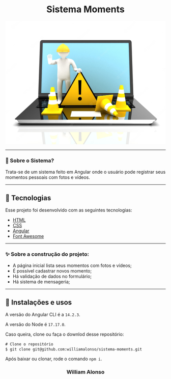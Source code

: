 <h1 align="center">
    Sistema Moments
</h1>

<div align="center">
  <img src="https://github.com/williamalonso/sistema-moments/blob/master/src/assets/under_construction.jpg" alt"under construction" title="Sistema Moments" width="600" />
</div>
  

---

</div>



### 🤔 Sobre o Sistema?

Trata-se de um sistema feito em Angular onde o usuário pode registrar seus momentos pessoais com fotos e vídeos.

---

## 🚀 Tecnologias

Esse projeto foi desenvolvido com as seguintes tecnologias:

- [HTML](https://developer.mozilla.org/pt-BR/docs/Web/HTML)
- [CSS](https://developer.mozilla.org/pt-BR/docs/Web/CSS)
- [Angular](https://angular.io/)
- [Font Awesome](https://www.npmjs.com/package/@fortawesome/angular-fontawesome)

---

### ✨ Sobre a construção do projeto:

- A página inicial lista seus momentos com fotos e vídeos;
- É possível cadastrar novos momento;
- Há validação de dados no formulário;
- Há sistema de mensageria;


---

## 🙅 Instalações e usos

A versão do Angular CLI é a `14.2.3`.

A versão do Node é `17.17.0`.

Caso queira, clone ou faça o downlod desse repositório:

```
# Clone o repositório
$ git clone git@github.com:williamalonso/sistema-moments.git
```
Após baixar ou clonar, rode o comando `npm i`.

<h3 align="center">William Alonso</h3>
